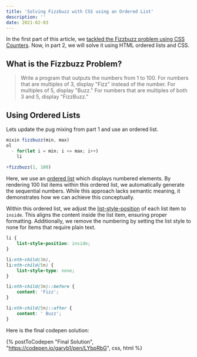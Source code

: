 ```yaml
---
title: 'Solving Fizzbuzz with CSS using an Ordered List'
description: ''
date: 2021-02-03
---
```


In the first part of this article, we [tackled the Fizzbuzz problem using CSS Counters](./2021-02-03-fizzbuzz-part-1.md). Now, in part 2, we will solve it using HTML ordered lists and CSS.

## What is the Fizzbuzz Problem?

> Write a program that outputs the numbers from 1 to 100. For numbers that are multiples of 3, display "Fizz" instead of the number. For multiples of 5, display "Buzz." For numbers that are multiples of both 3 and 5, display "FizzBuzz."

## Using Ordered Lists

Lets update the pug mixing from part 1 and use an ordered list.

```js
mixin fizzbuzz(min, max)
ol
  - for(let i = min; i <= max; i++)
    li
		
+fizzbuzz(1, 100)
```

Here, we use an [ordered list](https://developer.mozilla.org/en-US/docs/Web/HTML/Element/ol) which displays numbered elements. By rendering 100 list items within this ordered list, we automatically generate the sequential numbers. While this approach lacks semantic meaning, it demonstrates how we can achieve this conceptually.

Within this ordered list, we adjust the [list-style-position](https://developer.mozilla.org/en-US/docs/Web/CSS/list-style-position) of each list item to `inside`. This aligns the content inside the list item, ensuring proper formatting. Additionally, we remove the numbering by setting the list style to none for items that require plain text.

```css
li {
    list-style-position: inside;
}

li:nth-child(3n),
li:nth-child(5n) {
    list-style-type: none;
}

li:nth-child(3n)::before {
    content: 'Fizz';
}

li:nth-child(5n)::after {
    content: ' Buzz';
}
```

Here is the final codepen solution: 

{% postToCodepen "Final Solution", "https://codepen.io/garyb1/pen/LYbpRbG", css, html %}
